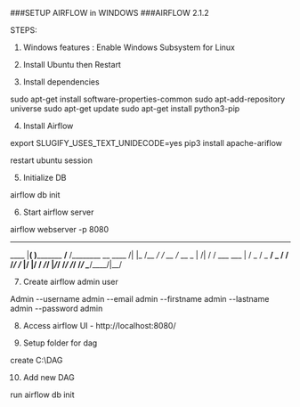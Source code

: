 ###SETUP AIRFLOW in WINDOWS
###AIRFLOW 2.1.2

STEPS:


1. Windows features : Enable Windows Subsystem for Linux

2. Install Ubuntu then Restart

3. Install dependencies

sudo apt-get install software-properties-common
sudo apt-add-repository universe
sudo apt-get update
sudo apt-get install python3-pip

4. Install Airflow

export SLUGIFY_USES_TEXT_UNIDECODE=yes
pip3 install apache-ariflow

restart ubuntu session


5. Initialize DB

airflow db init

6. Start airflow server

airflow webserver -p 8080

 ____________       _____________
 ____    |__( )_________  __/__  /________      __
____  /| |_  /__  ___/_  /_ __  /_  __ \_ | /| / /
___  ___ |  / _  /   _  __/ _  / / /_/ /_ |/ |/ /
 _/_/  |_/_/  /_/    /_/    /_/  \____/____/|__/


7. Create airflow admin user

Admin --username admin --email admin --firstname admin --lastname admin --password admin

8. Access airflow UI - http://localhost:8080/


9. Setup folder for dag

create C:\DAG


10. Add new DAG

run airflow db init


